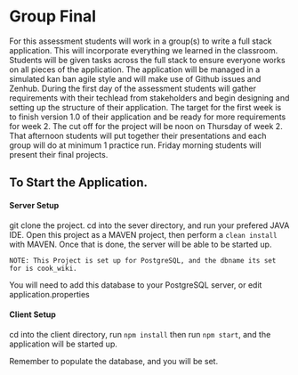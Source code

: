 # Group Final

For this assessment students will work in a group(s) to write a full stack application. This will incorporate everything we 
learned in the classroom. Students will be given tasks across the full stack to ensure everyone works on all pieces of the 
application. The application will be managed in a simulated kan ban agile style and will make use of Github issues and Zenhub. 
During the first day of the assessment students will gather requirements with their techlead from stakeholders and begin 
designing and setting up the structure of their application. The target for the first week is to finish version 1.0 of their 
application and be ready for more requirements for week 2. The cut off for the project will be noon on Thursday of week 2. 
That afternoon students will put together their presentations and each group will do at minimum 1 practice run. Friday 
morning students will present their final projects.


## To Start the Application. 

#### Server Setup
git clone the project. cd into the sever directory, and run your prefered JAVA IDE. Open this project as a MAVEN project,  then perform a `clean install` with MAVEN. Once that is done, 
the server will be able to be started up. 

`NOTE: This Project is set up for PostgreSQL, and the dbname its set for is cook_wiki.`

You will need to add this database to your PostgreSQL server, or edit application.properties

#### Client Setup
cd into the client directory, run `npm install` then run `npm start`, and the application will be started up. 

Remember to populate the database, and you will be set. 

